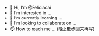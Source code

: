 - 👋 Hi, I’m @Feliciacai
- 👀 I’m interested in ...
- 🌱 I’m currently learning ...
- 💞️ I’m looking to collaborate on ...
- 📫 How to reach me ...
(晚上散步回来再写)
